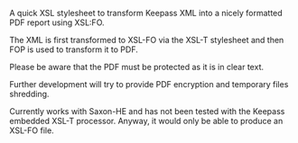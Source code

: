 A quick XSL stylesheet to transform Keepass XML into a nicely formatted PDF report using XSL:FO.

The XML is first transformed to XSL-FO via the XSL-T stylesheet and then FOP is used to transform it to PDF.

Please be aware that the PDF must be protected as it is in clear text.

Further development will try to provide PDF encryption and temporary files shredding.

Currently works with Saxon-HE and has not been tested with the Keepass embedded XSL-T processor. Anyway, it would only be able to produce an XSL-FO file.


